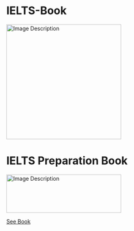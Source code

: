 # IELTS-Book
[<img src="https://play-lh.googleusercontent.com/DAjoLy_iFvFDWypZiQa8WALBpARu-0nui8VjiWzo5rm85A15pF9iHwNFIXC7pFqgbaE" alt="Image Description" width="300" height="300"/>](https://ethaistoothi.com/4/706289)
# IELTS Preparation Book
[<img src="https://static.vecteezy.com/system/resources/previews/000/562/163/non_2x/vector-download-download-button-illustration-data.jpg" alt="Image Description" width="300" height="100"/>](https://ethaistoothi.com/4/7062892)

[See Book](https://ethaistoothi.com/4/7062892)

